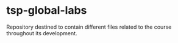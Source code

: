 # tsp-global-labs
Repository destined to contain different files related to the course throughout its development.

